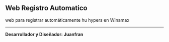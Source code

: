 ## Web Registro Automatico
web para registrar automáticamente hu hypers en Winamax
<hr/>
<strong>Desarrollador y Diseñador: Juanfran</strong><br/>
